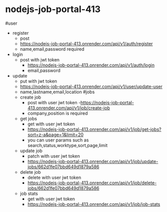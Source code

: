 # nodejs-job-portal-413

#user

- register
  - post
  - https://nodejs-job-portal-413.onrender.com/api/v1/auth/register
  - name,email,password required
- login
  - post with jwt token 
    - https://nodejs-job-portal-413.onrender.com/api/v1/auth/login
    - email,password
- update
  - put with jwt token 
  - https://nodejs-job-portal-413.onrender.com/api/v1/user/update-user
  - name,lastname,email,location
#jobs
  - create job
    - post with user jwt token -https://nodejs-job-portal-413.onrender.com/api/v1/job/create-job
    - company,position is required
  - get jobs
    - get with user jwt token 
    - https://nodejs-job-portal-413.onrender.com/api/v1/job/get-jobs?sort=z-a&page=1&limit=20
    - you can user params such as search,status,worktype,sort,page,limit
  - update job
    - patch with user jwt token 
    - https://nodejs-job-portal-413.onrender.com/api/v1/job/update-jobs/662d1fe07bbd649d1879a586
  - delete job
    - delete with user jwt token 
    - https://nodejs-job-portal-413.onrender.com/api/v1/job/delete-jobs/662d1fe07bbd649d1879a586
  - job stats
    - get with user jwt token 
    - https://nodejs-job-portal-413.onrender.com/api/v1/job/job-stats
